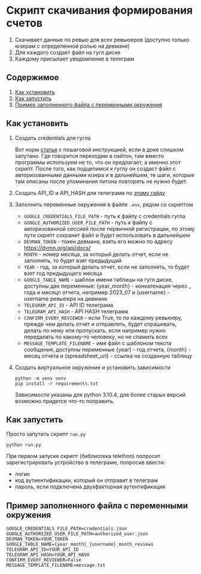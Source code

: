 # Скрипт скачивания формирования счетов

1. Скачивает данные по ревью для всех ревьюеров (доступно только юзерам с определенной ролью на девмане)
2. Для каждого создает файл на гугл диске
3. Каждому присылает уведомление в телеграм

## Содержимое

1. [Как установить](#setup)
2. [Как запустить](#run)
3. [Пример заполненного файла с переменными окружения](#env)

<a name="setup"></a>
## Как установить

1. Создать credentials для гугла

    Вот норм [статья](https://habr.com/ru/sandbox/191038/) с пошаговой инструкцией, если в доке слишком запутано.
    Где говорится переходим в пайтон, там вместо программы используем не то, что он предлагает, а именно этот скрипт.
    После того, как подцепимся к гуглу он создаст файл с авторизованными данными юзера и в дальнейшем, те шаги, которые там описаны
    после упоминания питона повторять не нужно будет.

2. Создать API_ID и API_HASH для телеграма по [этому гайду](https://docs.telethon.dev/en/stable/basic/signing-in.html#signing-in)

3. Заполнить переменные окружения в файле `.env`, рядом со скриптом
    - `GOOGLE_CREDENTIALS_FILE_PATH` - путь к файлу с credentials гугла
    - `GOOGLE_AUTHORIZED_USER_FILE_PATH` - путь к файлу с авторизованной сессией после первичной регистрации, по этому пути скрипт сохранит файл и будет использовать в дальнейшем
    - `DEVMAN_TOKEN` - токен девмана, взять его можно по адресу https://dvmn.org/api/docs/
    - `MONTH` - номер месяца, за который делать отчет, если не заполнять, то будет взят предыдущий
    - `YEAR` - год, за который делать отчет, если не заполнять, то будет взят год предыдущего месяца
    - `GOOGLE_TABLE_NAME` - шаблон имени таблицы на гугл диске, доступны две переменные: {year_month} - конкатенация через _ года и месяцп отчета, например 2023_07 и {username} - username ревьюера на девмане
    - `TELEGRAM_API_ID` - API ID телеграма
    - `TELEGRAM_API_HASH` - API HASH телеграма
    - `CONFIRM_EVERY_REVIEWER` - если True, то по каждому ревьюеру, прежде чем делать отчет и отправлять, будет спрашивать, делать по нему или пропускать, если например нужно передалать по какому-то человеку, но не спамить всех
    - `MESSAGE_TEMPLATE_FILENAME` - имя файл с шаблоном текста сообщения, доступны переменные {year} - год отчета, {month} - месяц отчета и  {spreadsheet_url} - ссылка на созданную таблицу

4. Создать виртуальное окружение и установить зависимости

    ```
    python -m venv venv
    pip install -r requirements.txt
    ```

    Зависимости указаны для python 3.10.4, для более старых версий возможно придется что-то поправить.

<a name="run"></a>
## Как запустить

Просто запутить скрипт `run.py`

```
python run.py
```

При первом запуске скрипт (библиотека telethon) попросит зарегистрировать устройство в телеграме, попросив ввести:
- логин
- код аутиентификации, который он отправит в телеграм
- пароль, если подключена двухфакторная аутентификация

<a name="env"></a>
## Пример заполненного файла с переменными окружения

```
GOOGLE_CREDENTIALS_FILE_PATH=credentials.json
GOOGLE_AUTHORIZED_USER_FILE_PATH=authorized_user.json
DEVMAN_TOKEN=YOUR_TOKEN
GOOGLE_TABLE_NAME={year_month}_{username}_month_reviews
TELEGRAM_API_ID=YOUR_API_ID
TELEGRAM_API_HASH=YOUR_API_HASH
CONFIRM_EVERY_REVIEWER=False
MESSAGE_TEMPLATE_FILENAME=message.txt
```
